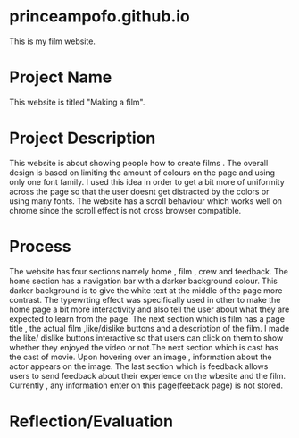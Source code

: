 # princeampofo.github.io
This is my film website.

# Project Name
This website is titled "Making a film".

# Project Description 

This website is about showing people how to create films . The overall design is based on limiting the amount of colours on the page and using only one font family. I used this idea in order to get a bit more of uniformity across the page so that the user doesnt get distracted by the colors or using many fonts. The website has a scroll  behaviour which works well on chrome since the scroll effect is not cross browser compatible.

# Process 

The website has four sections namely home , film , crew and feedback. The home section has a navigation bar with a darker background colour. This darker background is to give the white text at the middle of the page more contrast. The typewrting effect was specifically used in other to make the home page a bit more interactivity and also tell the user about what they are expected to learn from the page. The next section which is film has a page title , the actual film ,like/dislike buttons and a description of the film. I made the like/ dislike buttons interactive so that users can click on them to show whether they enjoyed the video or not.The next section which is cast has the cast of movie. Upon hovering over an image , information about the actor appears on the image. The last section which is feedback allows users to send feedback about their experience on the wbesite and the film. Currently , any information enter on this page(feeback page) is not stored.

# Reflection/Evaluation


